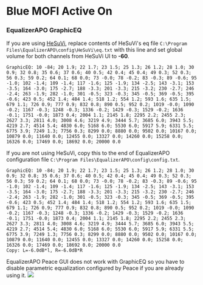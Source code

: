 # Blue MOFI Active On
### EqualizerAPO GraphicEQ
If you are using [HeSuVi](https://sourceforge.net/projects/hesuvi/), replace contents of HeSuVi's eq file `C:\Program Files\EqualizerAPO\config\HeSuVi\eq.txt` with this line and set global volume for both channels from HeSuVi UI to **-60**.
```
GraphicEQ: 10 -84; 20 1.9; 22 1.7; 23 1.5; 25 1.3; 26 1.2; 28 1.0; 30 0.9; 32 0.8; 35 0.6; 37 0.6; 40 0.5; 42 0.4; 45 0.4; 49 0.3; 52 0.3; 56 0.3; 59 0.2; 64 0.1; 68 0.0; 73 -0.0; 78 -0.2; 83 -0.3; 89 -0.6; 95 -1.0; 102 -1.4; 109 -1.4; 117 -1.6; 125 -1.9; 134 -2.5; 143 -3.1; 153 -3.5; 164 -3.0; 175 -2.7; 188 -3.3; 201 -3.3; 215 -3.2; 230 -2.7; 246 -2.4; 263 -1.9; 282 -1.0; 301 -0.5; 323 -0.3; 345 -0.5; 369 -0.5; 395 -0.6; 423 0.5; 452 1.4; 484 1.4; 518 1.2; 554 1.2; 593 1.6; 635 1.5; 679 1.1; 726 0.9; 777 0.9; 832 0.8; 890 0.5; 952 0.2; 1019 -0.0; 1090 -0.2; 1167 -0.3; 1248 -0.3; 1336 -0.2; 1429 -0.3; 1529 -0.2; 1636 -0.1; 1751 -0.0; 1873 0.4; 2004 1.1; 2145 1.8; 2295 2.2; 2455 2.3; 2627 3.3; 2811 4.0; 3008 4.6; 3219 4.9; 3444 5.7; 3685 6.0; 3943 5.5; 4219 2.7; 4514 5.4; 4830 6.0; 5168 6.0; 5530 6.0; 5917 5.9; 6331 5.5; 6775 3.9; 7249 1.3; 7756 0.3; 8299 0.0; 8880 0.0; 9502 0.0; 10167 0.0; 10879 0.0; 11640 0.0; 12455 0.0; 13327 0.0; 14260 0.0; 15258 0.0; 16326 0.0; 17469 0.0; 18692 0.0; 20000 0.0
```
If you are not using HeSuVi, copy this to the end of EqualizerAPO configuration file `C:\Program Files\EqualizerAPO\config\config.txt`.
```
GraphicEQ: 10 -84; 20 1.9; 22 1.7; 23 1.5; 25 1.3; 26 1.2; 28 1.0; 30 0.9; 32 0.8; 35 0.6; 37 0.6; 40 0.5; 42 0.4; 45 0.4; 49 0.3; 52 0.3; 56 0.3; 59 0.2; 64 0.1; 68 0.0; 73 -0.0; 78 -0.2; 83 -0.3; 89 -0.6; 95 -1.0; 102 -1.4; 109 -1.4; 117 -1.6; 125 -1.9; 134 -2.5; 143 -3.1; 153 -3.5; 164 -3.0; 175 -2.7; 188 -3.3; 201 -3.3; 215 -3.2; 230 -2.7; 246 -2.4; 263 -1.9; 282 -1.0; 301 -0.5; 323 -0.3; 345 -0.5; 369 -0.5; 395 -0.6; 423 0.5; 452 1.4; 484 1.4; 518 1.2; 554 1.2; 593 1.6; 635 1.5; 679 1.1; 726 0.9; 777 0.9; 832 0.8; 890 0.5; 952 0.2; 1019 -0.0; 1090 -0.2; 1167 -0.3; 1248 -0.3; 1336 -0.2; 1429 -0.3; 1529 -0.2; 1636 -0.1; 1751 -0.0; 1873 0.4; 2004 1.1; 2145 1.8; 2295 2.2; 2455 2.3; 2627 3.3; 2811 4.0; 3008 4.6; 3219 4.9; 3444 5.7; 3685 6.0; 3943 5.5; 4219 2.7; 4514 5.4; 4830 6.0; 5168 6.0; 5530 6.0; 5917 5.9; 6331 5.5; 6775 3.9; 7249 1.3; 7756 0.3; 8299 0.0; 8880 0.0; 9502 0.0; 10167 0.0; 10879 0.0; 11640 0.0; 12455 0.0; 13327 0.0; 14260 0.0; 15258 0.0; 16326 0.0; 17469 0.0; 18692 0.0; 20000 0.0
Copy: L=-6.0dB*l, R=-6.0dB*R
```
EqualizerAPO Peace GUI does not work with GraphicEQ so you have to disable parametric equalization configured by Peace if you are already using it.
![](https://raw.githubusercontent.com/jaakkopasanen/AutoEq/master/results/Innerfidelity%202017/innerfidelity/onear/Blue%20MOFI%20Active%20On/Blue%20MOFI%20Active%20On.png)

